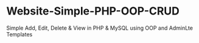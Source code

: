 # Website-Simple-PHP-OOP-CRUD
Simple Add, Edit, Delete &amp; View in PHP &amp; MySQL using OOP and AdminLte Templates
